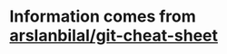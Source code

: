 # Information comes from [arslanbilal/git-cheat-sheet](https://github.com/arslanbilal/git-cheat-sheet)

